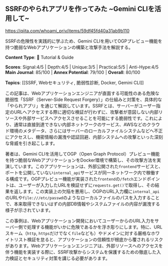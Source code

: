 ## SSRFのやられアプリを作ってみた ~Gemini CLIを活用して~

https://qiita.com/whoami_priv/items/59df45fd40a31ab9b110

SSRFの危険性を実践的に学ぶため、Gemini CLIを用いてOGPプレビュー機能を持つ脆弱なWebアプリケーションの構築と攻撃手法を解説する。

**Content Type**: 📖 Tutorial & Guide

**Scores**: Signal:4/5 | Depth:4/5 | Unique:3/5 | Practical:5/5 | Anti-Hype:4/5
**Main Journal**: 85/100 | **Annex Potential**: 79/100 | **Overall**: 80/100

**Topics**: [[SSRF, Webセキュリティ, 脆弱性診断, Docker, Gemini CLI]]

この記事は、Webアプリケーションエンジニアが直面する可能性のある危険な脆弱性「SSRF（Server-Side Request Forgery）」の仕組みと対策を、具体的な「やられアプリ」を通じて解説しています。SSRFとは、サーバーがユーザー指定のURLへアクセスする際に適切な検証が行わずに、攻撃者が意図しない内部リソースや外部サービスへアクセスさせることを可能にする脆弱性です。これにより、通常は直接到達できない内部ネットワークのサービス、AWSなどのクラウド環境のメタデータ、さらにはサーバーのローカルファイルシステムなどへ不正にアクセスし、機密情報の漏洩や認証回避、内部システムへの攻撃といった深刻な脅威を引き起こします。

著者は、Gemini CLIを活用してOGP（Open Graph Protocol）プレビュー機能を持つ脆弱なWebアプリケーションをDocker環境で構築し、その攻撃方法を実演しています。このアプリケーションは、外部公開された`frontend`サービスと、ポートを公開していない`internal_api`サービスが同一ネットワーク内で稼働する構成です。OGPプレビュー機能が実装された`frontend`の`/fetch`エンドポイントは、ユーザーが入力したURLを検証せずに`requests.get()`で取得し、その結果を返します。この実装上の欠陥を悪用し、OGPのURL入力欄に`internal_api`のURLや`file:///etc/passwd`のようなローカルファイルのパスを入力することで、本来取得できないはずの内部DB情報やシステムファイルの内容が漏洩する様子が示されています。

この事例は、Webアプリケーション開発においてユーザーからのURL入力をサーバー側で処理する機能がいかに危険であるかを浮き彫りにします。特に、URLスキーム（`http`, `https`だけでなく`file`なども）やドメインに対する厳格なホワイトリスト検証を怠ると、アプリケーションの信頼性が根底から覆されるリスクがあります。Webアプリケーションエンジニアは、外部リソースへのアクセスを伴う機能を実装する際に、SSRF攻撃からシステムを保護するための徹底した入力検証とセキュリティ対策を講じる必要があります。